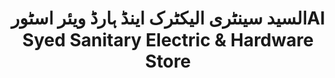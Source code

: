 ---
title: "السید سینٹری الیکٹرک اینڈ ہارڈ ویئر اسٹورAl Syed Sanitary Electric & Hardware Store"
url: /karachi/lsyd-synttry-lykhttrkh-yndd-hrdd-wyy-r-sttwral-syed-sanitary-electric-und-hardware-store/
shop: Elektrisch
---